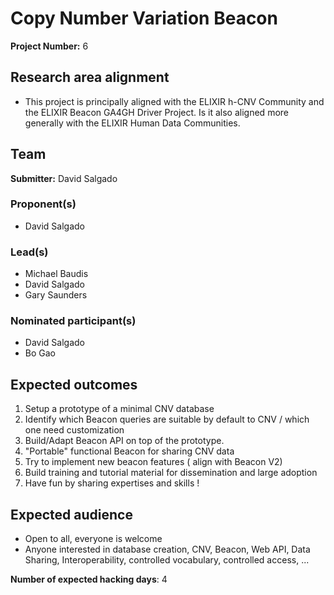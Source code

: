 # Copy Number Variation Beacon

**Project Number:** 6

## Research area alignment

- This project is principally aligned with the ELIXIR h-CNV Community and the ELIXIR Beacon GA4GH Driver Project. Is it also aligned more generally with the ELIXIR Human Data Communities.

## Team

**Submitter:** David Salgado

### Proponent(s)

- David Salgado

### Lead(s)

- Michael Baudis
- David Salgado
- Gary Saunders

### Nominated participant(s)

- David Salgado
- Bo Gao

## Expected outcomes

1. Setup a prototype of a minimal CNV database
2. Identify which Beacon queries are suitable by default to CNV / which one need customization
3. Build/Adapt Beacon API on top of the prototype.
4. "Portable" functional Beacon for sharing CNV data
5. Try to implement new beacon features ( align with Beacon V2)
6. Build training and tutorial material for dissemination and large adoption
7. Have fun by sharing expertises and skills !

## Expected audience
- Open to all, everyone is welcome 
- Anyone interested in database creation, CNV, Beacon, Web API, Data Sharing, Interoperability, controlled vocabulary, controlled access, ...

**Number of expected hacking days**: 4

